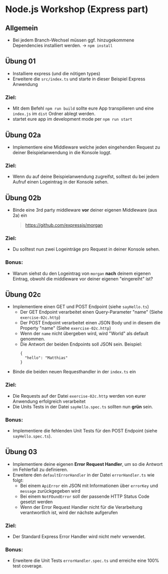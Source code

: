 # Node.js Workshop (Express part)

## Allgemein
* Bei jedem Branch-Wechsel müssen ggf. hinzugekommene Dependencies installiert werden. -> `npm install`

## Übung 01
* Installiere express (und die nötigen types)
* Erweitere die `src/index.ts` und starte in dieser Beispiel Express Anwendung
  
### Ziel:
* Mit dem Befehl `npm run build` sollte eure App transpilieren und 
  eine `index.js` im `dist` Ordner ablegt werden.
* startet eure app im development mode per `npm run start`

## Übung 02a
* Implementiere eine Middleware welche jeden eingehenden Request zu deiner Beispielanwendung in die Konsole loggt.

### Ziel:
* Wenn du auf deine Beispielanwendung zugreifst, solltest du bei jedem Aufruf einen Logeintrag in der Konsole sehen.

## Übung 02b
* Binde eine 3rd party middleware **vor** deiner eigenen Middleware (aus 2a) ein 
  > https://github.com/expressjs/morgan

### Ziel: 
* Du solltest nun zwei Logeinträge pro Request in deiner Konsole sehen.

### Bonus:
* Warum siehst du den Logeintrag von `morgan` **nach** deinem eigenen Eintrag, obwohl die middleware vor deiner eigenen "eingereiht" ist?

## Übung 02c
* Implementiere einen GET und POST Endpoint (siehe `sayHello.ts`)
  * Der GET Endpoint verarbeitet einen Query-Parameter "name" (Siehe `exercise-02c.http`)
  * Der POST Endpoint verarbeitet einen JSON Body und in diesem die Property "name" (Siehe `exercise-02c.http`)
  * Wenn der `name` nicht übergeben wird, wird "World" als default genommen.
  * Die Antwort der beiden Endpoints soll JSON sein. Beispiel:
    ```
    {
      "hello": "Matthias"
    }
    ```
* Binde die beiden neuen Requesthandler in der `index.ts` ein

### Ziel: 
* Die Requests auf der Datei `exercise-02c.http` werden von eurer Anwendung erfolgreich verarbeitet
* Die Units Tests in der Datei `sayHello.spec.ts` sollten nun **grün** sein.

### Bonus:
* Implementiere die fehlenden Unit Tests für den POST Endpoint (siehe `sayHello.spec.ts`).

## Übung 03
* Implementiere deine eigenen **Error Request Handler**, um so die Antwort im Fehlerfall zu definieren. 
* Erweitere den `defaultErrorHandler` in der Datei `errorHandler.ts` wie folgt:
  * Bei einem `ApiError` ein JSON mit Informationen über `errorKey` und `message` zurückgegeben wird
  * Bei einem `NotFOundError` soll der passende HTTP Status Code gesetzt werden
  * Wenn der Error Request Handler nicht für die Verarbeitung verantwortlich ist, wird der nächste aufgerufen

### Ziel:
* Der Standard Express Error Handler wird nicht mehr verwendet.

### Bonus:
* Erweitere die Unit Tests `errorHandler.spec.ts` und erreiche eine 100% test coverage.
